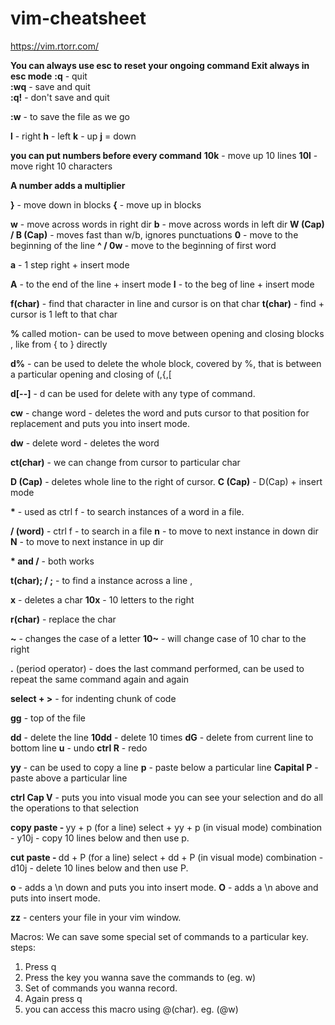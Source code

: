 # vim-cheatsheet

https://vim.rtorr.com/

<b>You can always use esc to reset your ongoing command
Exit always in esc mode</b>
<b>:q</b> - quit<br>
<b>:wq</b> - save and quit<br>
<b>:q!</b> - don't save and quit<br>

<b>:w</b> - to save the file as we go

<b>l</b>  - right
<b>h</b>  - left
<b>k</b>  - up
<b>j</b>  = down

<b>you can put numbers before every command</b> 
<b>10k</b>  - move up 10 lines
<b>10l</b>  - move right 10 characters

<b>A number adds a multiplier</b> 

<b>}</b>  - move down in blocks
<b>{</b>  - move up in blocks

<b>w</b>  - move across words in right dir
<b>b</b>  - move across words in left dir
<b>W (Cap) / B (Cap)</b> - moves fast than w/b, ignores punctuations
<b>0</b>  - move to the beginning of the line
<b> ^ / 0w </b>  - move to the beginning of first word

<b>a</b>  - 1 step right + insert mode

<b>A</b>  - to the end of the line + insert mode
<b>I</b>  - to the beg of line + insert mode

<b>f(char)</b>  - find that character in line and cursor is on that char
<b>t(char)</b>  - find + cursor is 1 left to that char

<b>%</b>  called motion- can be used to move between opening and closing blocks , like from { to } directly

<b>d%</b>  - can be used to delete the whole block, covered by %, that is between a particular opening and closing of (,{,[

<b>d[--]</b>  - d can be used for delete with any type of command.

<b>cw</b>  - change word - deletes the word and puts cursor to that position for replacement and puts you into insert mode.

<b>dw</b>  - delete word - deletes the word

<b>ct(char)</b>  - we can change from cursor to particular char

<b>D (Cap)</b>  - deletes whole line to the right of cursor.
<b>C (Cap)</b>  - D(Cap) + insert mode

<b>*</b>  - used as ctrl f - to search instances of a word in a file.

<b>/ (word)</b>  - ctrl f - to search in a file
<b>n</b>  - to move to next instance in down dir
<b>N</b>  - to move to next instance in up dir

<b>* and /</b>   - both works

<b>t(char); / ;</b>  - to find a instance across a line , 

<b>x</b>  - deletes a char
<b>10x</b>  - 10 letters to the right

<b>r(char)</b>  - replace the char

<b>~</b>  - changes the case of a letter
<b>10~</b>  - will change case of 10 char to the right

<b>.</b>  (period operator) - does the last command performed, can be used to repeat the same command again and again 

<b>select + ></b>  - for indenting chunk of code

<b>gg</b>  - top of the file

<b>dd</b>  - delete the line
<b>10dd</b>  - delete 10 times
<b>dG</b>  - delete from current line to bottom line 
<b>u</b>  - undo 
<b>ctrl R</b>  - redo

<b>yy</b>  - can be used to copy a line
<b>p</b>  - paste below a particular line
<b>Capital P</b>  - paste above a particular line

<b>ctrl Cap V</b>  - puts you into visual mode
you can see your selection and do all the operations to that selection

<b>copy paste - </b> 
yy + p (for a line)
select + yy + p (in visual mode)
combination - y10j - copy 10 lines below and then use p.

<b>cut paste - </b> 
dd + P (for a line)
select + dd + P (in visual mode)
combination - d10j - delete 10 lines below and then use P.

<b>o</b>  - adds a \n down and puts you into insert mode.
<b>O</b>  - adds a \n above and puts into insert mode.

<b>zz</b>  - centers your file in your vim window.


Macros:
We can save some special set of commands to a particular key.
steps:
1. Press q
2. Press the key you wanna save the commands to (eg. w)
3. Set of commands you wanna record.
4. Again press q
5. you can access this macro using @(char). eg. (@w)
